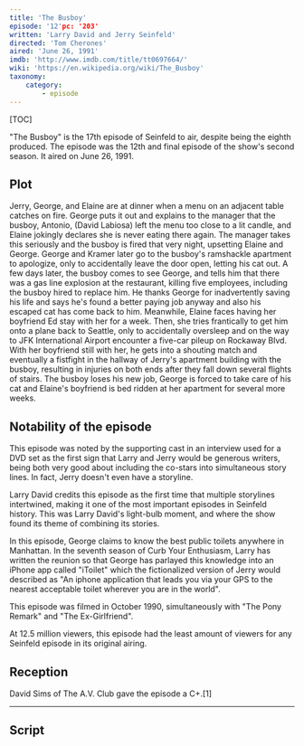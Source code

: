 ```yaml
---
title: 'The Busboy'
episode: '12'pc: '203'
written: 'Larry David and Jerry Seinfeld'
directed: 'Tom Cherones'
aired: 'June 26, 1991'
imdb: 'http://www.imdb.com/title/tt0697664/'
wiki: 'https://en.wikipedia.org/wiki/The_Busboy'
taxonomy:
    category:
        - episode
---
```


[TOC]

"The Busboy" is the 17th episode of Seinfeld to air, despite being the eighth produced. The episode was the 12th and final episode of the show's second season. It aired on June 26, 1991.

## Plot

Jerry, George, and Elaine are at dinner when a menu on an adjacent table catches on fire. George puts it out and explains to the manager that the busboy, Antonio, (David Labiosa) left the menu too close to a lit candle, and Elaine jokingly declares she is never eating there again. The manager takes this seriously and the busboy is fired that very night, upsetting Elaine and George. George and Kramer later go to the busboy's ramshackle apartment to apologize, only to accidentally leave the door open, letting his cat out. A few days later, the busboy comes to see George, and tells him that there was a gas line explosion at the restaurant, killing five employees, including the busboy hired to replace him. He thanks George for inadvertently saving his life and says he's found a better paying job anyway and also his escaped cat has come back to him. Meanwhile, Elaine faces having her boyfriend Ed stay with her for a week. Then, she tries frantically to get him onto a plane back to Seattle, only to accidentally oversleep and on the way to JFK International Airport encounter a five-car pileup on Rockaway Blvd. With her boyfriend still with her, he gets into a shouting match and eventually a fistfight in the hallway of Jerry's apartment building with the busboy, resulting in injuries on both ends after they fall down several flights of stairs. The busboy loses his new job, George is forced to take care of his cat and Elaine's boyfriend is bed ridden at her apartment for several more weeks.

## Notability of the episode

This episode was noted by the supporting cast in an interview used for a DVD set as the first sign that Larry and Jerry would be generous writers, being both very good about including the co-stars into simultaneous story lines. In fact, Jerry doesn't even have a storyline.

Larry David credits this episode as the first time that multiple storylines intertwined, making it one of the most important episodes in Seinfeld history. This was Larry David's light-bulb moment, and where the show found its theme of combining its stories.

In this episode, George claims to know the best public toilets anywhere in Manhattan. In the seventh season of Curb Your Enthusiasm, Larry has written the reunion so that George has parlayed this knowledge into an iPhone app called "iToilet" which the fictionalized version of Jerry would described as "An iphone application that leads you via your GPS to the nearest acceptable toilet wherever you are in the world".

This episode was filmed in October 1990, simultaneously with "The Pony Remark" and "The Ex-Girlfriend".

At 12.5 million viewers, this episode had the least amount of viewers for any Seinfeld episode in its original airing.

## Reception

David Sims of The A.V. Club gave the episode a C+.[1]

---

## Script
